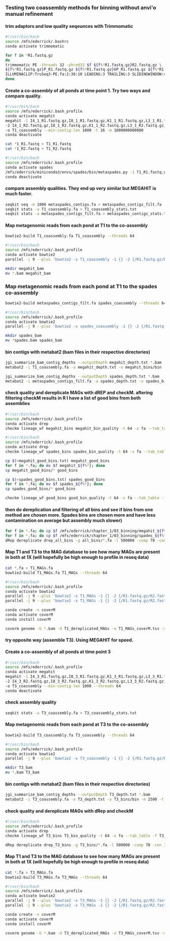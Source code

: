 ### Testing two coassembly methods for binning without anvi'o manual refinement 

#### trim adaptors and low quality seqeunces with Trimmomatic

```bash
#!/usr/bin/bash
source /mfs/ederrick/.bashrc
conda activate trimmomatic

for f in *R1.fastq.gz
do
trimmomatic PE -threads 32 -phred33 $f ${f%*R1.fastq.gz}R2.fastq.gz \
${f%*R1.fastq.gz}P_R1.fastq.gz ${f%*R1.fastq.gz}UP_R1.fastq.gz ${f%*R1.fastq.gz}P_R2.fastq.gz ${f%*R1.fastq.gz}UP_R2.fastq.gz \
ILLUMINACLIP:TruSeq3-PE.fa:2:30:10 LEADING:3 TRAILING:3 SLIDINGWINDOW:4:15 MINLEN:36
done
```

#### Create a co-assembly of all ponds at time point 1. Try two ways and compare quality.

```bash
#!/usr/bin/bash
source /mfs/ederrick/.bash_profile
conda activate megahit
megahit -1 I4_1_R1.fastq.gz,I8_1_R1.fastq.gz,K1_1_R1.fastq.gz,L3_1_R1.fastq.gz,L4_1_R1.fastq.gz,L2_1_R1.fastq.gz,L6_1_R1.fastq.gz,L7_1_R1.fastq.gz,L8_1_R1.fastq.gz \
-2 I4_1_R2.fastq.gz,I8_1_R2.fastq.gz,K1_1_R2.fastq.gz,L3_1_R2.fastq.gz,L4_1_R2.fastq.gz,L2_1_R2.fastq.gz,L6_1_R2.fastq.gz,L7_1_R2.fastq.gz,L8_1_R2.fastq.gz \
-o T1_coassembly --min-contig-len 1000 -t 16 -m 1000000000000
conda deactivate
```

```bash
cat *1_R1.fastq > T1_R1.fastq
cat *1_R2.fastq > T1_R2.fastq
```

```bash
#!/usr/bin/bash
source /mfs/ederrick/.bash_profile
conda activate spades
/mfs/ederrick/miniconda3/envs/spades/bin/metaspades.py -1 T1_R1.fastq.gz -2 T1_R2.fastq.gz -o T1_metaspades_coassembly --only-assembler -m 1000 --threads 16
conda deactivate
```

#### compare assembly qualities. They end up very similar but MEGAHIT is much faster.

```bash
seqkit seq -m 1000 metaspades_contigs.fa > metaspades_contigs_filt.fa
seqkit stats -a T1_coassembly.fa > T1_coassembly_stats.txt
seqkit stats -a metaspades_contigs_filt.fa > metaspades_contigs_stats.txt
```

#### Map metagenomic reads from each pond at T1 to the co-assembly

```bash
bowtie2-build T1_coassembly.fa T1_coassembly --threads 64
```

```bash
#!/usr/bin/bash
source /mfs/ederrick/.bash_profile
conda activate bowtie2
parallel -j 9 --plus 'bowtie2 -x T1_coassembly -1 {} -2 {/R1.fastq.gz/R2.fastq.gz} --local --threads 16 | samtools sort -o {/_R1.fastq.gz/.bam} --write-index -@ 8' ::: *_1_R1.fastq.gz

mkdir megahit_bam
mv *.bam megahit_bam
```

### Map metagenomic reads from each pond at T1 to the spades co-assembly

```bash
bowtie2-build metaspades_contigs_filt.fa spades_coassembly --threads 64
```

```bash
#!/usr/bin/bash
source /mfs/ederrick/.bash_profile
conda activate bowtie2
parallel -j 9 --plus 'bowtie2 -x spades_coassembly -1 {} -2 {/R1.fastq.gz/R2.fastq.gz} --local --threads 16 | samtools sort -o {/_R1.fastq.gz/_spades.bam} --write-index -@ 16' ::: *_1_R1.fastq.gz

mkdir spades_bam
mv *spades.bam spades_bam
```

#### bin contigs with metabat2 (bam files in their respective directories)

```bash
jgi_summarize_bam_contig_depths --outputDepth megahit_depth.txt *.bam
metabat2 -i T1_coassembly.fa -a megahit_depth.txt -o megahit_bins/bin -m 2500 -t 64

jgi_summarize_bam_contig_depths --outputDepth spades_depth.txt *.bam
metabat2 -i metaspades_contigs_filt.fa -a spades_depth.txt -o spades_bins/bins -m 2500 -t 64
```

#### check quality and dereplicate MAGs with dREP and checkM. aftering filtering checkM results in R I have a list of good bins from both assemblies

```bash
#!/usr/bin/bash
source /mfs/ederrick/.bash_profile
conda activate drep
checkm lineage_wf megahit_bins megahit_bin_quality -t 64 -x fa --tab_table -f megahit_checkM.txt --pplacer_threads 16
```

```bash
#!/usr/bin/bash
source /mfs/ederrick/.bash_profile
conda activate drep
checkm lineage_wf spades_bins spades_bin_quality -t 64 -x fa --tab_table -f spades_checkM.txt --pplacer_threads 16
```

```bash
cp $(<megahit_good_bins.txt) megahit_good_bins
for f in *.fa; do mv $f megahit_${f%*}; done
cp megahit_good_bins/* good_bins

cp $(<spades_good_bins.txt) spades_good_bins
for f in *.fa; do mv $f spades_${f%*}; done
cp spades_good_bins/* good_bins

checkm lineage_wf good_bins good_bin_quality -t 64 -x fa --tab_table -f good_checkM.txt --pplacer_threads 16
```

#### then do dereplication and filtering of all bins and see if bins from one method are chosen more. Spades bins are chosen more and have less contamination on average but assembly much slower)

```bash
for f in *.fa; do cp $f /mfs/ederrick/chapter_1/03_binning/megahit_${f%*}; done
for f in *.fa; do cp $f /mfs/ederrick/chapter_1/03_binning/spades_${f%*}; done
dRep dereplicate drep_all_bins -g all_bins/*.fa -l 500000 -comp 70 -con 10 --checkM_method lineage_wf --warn_aln 0.50 -p 64
```

#### Map T1 and T3 to the MAG database to see how many MAGs are present in both at 1X (will hopefully be high enough to profile in reseq data)

```bash
cat *.fa > T1_MAGs.fa
bowtie2-build T1_MAGs.fa T1_MAGs --threads 64

#!/usr/bin/bash
source /mfs/ederrick/.bash_profile
conda activate bowtie2
parallel -j 9 --plus 'bowtie2 -x T1_MAGs -1 {} -2 {/R1.fastq.gz/R2.fastq.gz} --local --threads 16 | samtools sort -o {/R1.fastq.gz/T1_MAGs.bam} --write-index -@ 16' ::: *1_R1.fastq.gz
parallel -j 9 --plus 'bowtie2 -x T1_MAGs -1 {} -2 {/R1.fastq.gz/R2.fastq.gz} --local --threads 16 | samtools sort -o {/R1.fastq.gz/T1_MAGs.bam} --write-index -@ 16' ::: *3_R1.fastq.gz
```

```bash
conda create -n coverM
conda activate coverM
conda install coverM

coverm genome -b *.bam -d T1_dereplicated_MAGs -o T1_MAGs_coverM.tsv -m mean variance covered_fraction relative_abundance -t 16 -x fa
```

#### try opposite way (assemble T3). Using MEGAHIT for speed.

#### Create a co-assembly of all ponds at time point 3

```bash
#!/usr/bin/bash
source /mfs/ederrick/.bash_profile
conda activate megahit
megahit -1 I4_3_R1.fastq.gz,I8_3_R1.fastq.gz,K1_3_R1.fastq.gz,L3_3_R1.fastq.gz,L4_3_R1.fastq.gz,L2_3_R1.fastq.gz,L6_3_R1.fastq.gz,L7_3_R1.fastq.gz,L8_3_R1.fastq.gz \
-2 I4_3_R2.fastq.gz,I8_3_R2.fastq.gz,K1_3_R2.fastq.gz,L3_3_R2.fastq.gz,L4_3_R2.fastq.gz,L2_3_R2.fastq.gz,L6_3_R2.fastq.gz,L7_3_R2.fastq.gz,L8_3_R2.fastq.gz \
-o T3_coassembly --min-contig-len 1000 --threads 64
conda deactivate
```

#### check assembly quality

```bash
seqkit stats -a T3_coassembly.fa > T3_coassembly_stats.txt
```

#### Map metagenomic reads from each pond at T3 to the co-assembly

```bash
bowtie2-build T3_coassembly.fa T3_coassembly --threads 64
```

```bash
#!/usr/bin/bash
source /mfs/ederrick/.bash_profile
conda activate bowtie2
parallel -j 9 --plus 'bowtie2 -x T3_coassembly -1 {} -2 {/R1.fastq.gz/R2.fastq.gz} --local --threads 16 | samtools sort -o {/_R1.fastq.gz/.bam} --write-index -@ 8' ::: *_3_R1.fastq.gz

mkdir T3_bam
mv *.bam T3_bam
```

#### bin contigs with metabat2 (bam files in their respective directories)

```bash
jgi_summarize_bam_contig_depths --outputDepth T3_depth.txt *.bam
metabat2 -i T3_coassembly.fa -a T3_depth.txt -o T3_bins/bin -m 2500 -t 64
```

#### check quality and dereplicate MAGs with dRep and checkM

```bash
#!/usr/bin/bash
source /mfs/ederrick/.bash_profile
conda activate drep
checkm lineage_wf T3_bins T3_bin_quality -t 64 -x fa --tab_table -f T3_checkM.txt --pplacer_threads 16
```

```bash
dRep dereplicate drep_T3_bins -g T3_bins/*.fa -l 500000 -comp 70 -con 10 --checkM_method lineage_wf --warn_aln 0.50 -p 64
```

#### Map T1 and T3 to the MAG database to see how many MAGs are present in both at 1X (will hopefully be high enough to profile in reseq data)

```bash
cat *.fa > T3_MAGs.fa
bowtie2-build T3_MAGs.fa T3_MAGs --threads 64

#!/usr/bin/bash
source /mfs/ederrick/.bash_profile
conda activate bowtie2
parallel -j 9 --plus 'bowtie2 -x T3_MAGs -1 {} -2 {/R1.fastq.gz/R2.fastq.gz} --local --threads 16 | samtools sort -o {/R1.fastq.gz/T1_MAGs.bam} --write-index -@ 16' ::: *_1_R1.fastq.gz
parallel -j 9 --plus 'bowtie2 -x T3_MAGs -1 {} -2 {/R1.fastq.gz/R2.fastq.gz} --local --threads 16 | samtools sort -o {/R1.fastq.gz/T1_MAGs.bam} --write-index -@ 16' ::: *_3_R1.fastq.gz
```

```bash
conda create -n coverM
conda activate coverM
conda install coverM

coverm genome -b *.bam -d T3_dereplicated_MAGs -o T3_MAGs_coverM.tsv -m mean variance covered_fraction relative_abundance -t 16 -x fa
```
